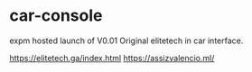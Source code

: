 # car-console
expm hosted launch of V0.01 Original elitetech in car interface.

https://elitetech.ga/index.html
https://assizvalencio.ml/
